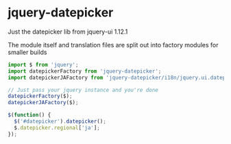 # jquery-datepicker

Just the datepicker lib from jquery-ui 1.12.1

The module itself and translation files are split out into factory modules for smaller builds

```js
import $ from 'jquery';
import datepickerFactory from 'jquery-datepicker';
import datepickerJAFactory from 'jquery-datepicker/i18n/jquery.ui.datepicker-ja';

// Just pass your jquery instance and you're done
datepickerFactory($);
datepickerJAFactory($);

$(function() {
  $('#datepicker').datepicker();
  $.datepicker.regional['ja'];
});
```
